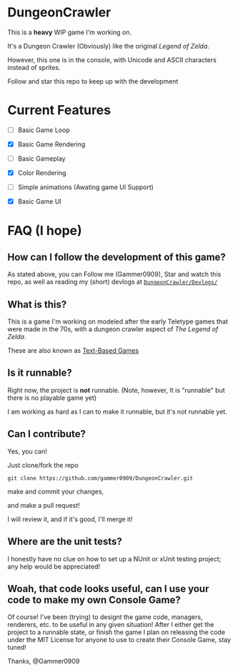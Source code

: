 ﻿# DungeonCrawler

This is a **heavy** WIP game I'm working on.

It's a Dungeon Crawler (Obviously) like the original *Legend of Zelda*.

However, this one is in the console, with Unicode and ASCII characters instead of sprites.

Follow and star this repo to keep up with the development


# Current Features

- [ ] Basic Game Loop
- [x] Basic Game Rendering
- [ ] Basic Gameplay
- [x] Color Rendering
- [ ] Simple animations (Awating game UI Support)
- [x] Basic Game UI


# FAQ (I hope)

## How can I follow the development of this game?

As stated above, you can Follow me (Gammer0909), Star and watch this repo, as well as reading my (short) devlogs at [`DungeonCrawler/Devlogs/`](https://github.com/Gammer0909/DungeonCrawler/tree/main/Devlogs) 

## What is this?

This is a game I'm working on modeled after the early Teletype games that were made in the 70s, with a dungeon crawler
aspect of *The Legend of Zelda*.

These are also known as [Text-Based Games](https://en.wikipedia.org/wiki/Text-based_game)

## Is it runnable?

Right now, the project is **not** runnable. (Note, however, It is "runnable" but there is no playable game yet)

I am working as hard as I can to make it runnable, but it's not runnable yet.

## Can I contribute?

Yes, you can!

Just clone/fork the repo 

    git clone https://github.com/gammer0909/DungeonCrawler.git

make and commit your changes,

and make a pull request!

I will review it, and if it's good, I'll merge it!

## Where are the unit tests?

I honestly have no clue on how to set up a NUnit or xUnit testing project; any help would be appreciated!

## Woah, that code looks useful, can I use your code to make my own Console Game?

Of course! I've been (trying) to designt the game code, managers, renderers, etc. to be useful in any given situation! After I either get the project to a runnable state, or finish the game I plan on releasing the code under the MIT License
for anyone to use to create their Console Game, stay tuned!

Thanks, @Gammer0909
